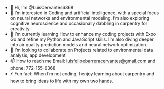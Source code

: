 - 👋 Hi, I’m @LuisCervantes6368
- 👀 I’m interested in Coding and artificial intelligence, with a special focus on neural networks and environmental modeling. I’m also exploring cognitive neuroscience and occasionally dabbling in carpentry for creativity.
- 🌱 I’m currently learning How to enhance my coding projects with Expo Go and refine my Python and JavaScript skills. I’m also diving deeper into air quality prediction models and neural network optimization.
- 💞️ I’m looking to collaborate on Projects related to environmental data analysis, app development
- 📫 How to reach me Email: luisfelipebarreracervantes@gmail.com and phone: 772-155-6368
- ⚡ Fun fact: When I’m not coding, I enjoy learning about carpentry and how to bring ideas to life with my own two hands.

<!---
LuisCervantes6368/LuisCervantes6368 is a ✨ special ✨ repository because its `README.md` (this file) appears on your GitHub profile.
You can click the Preview link to take a look at your changes.
--->
